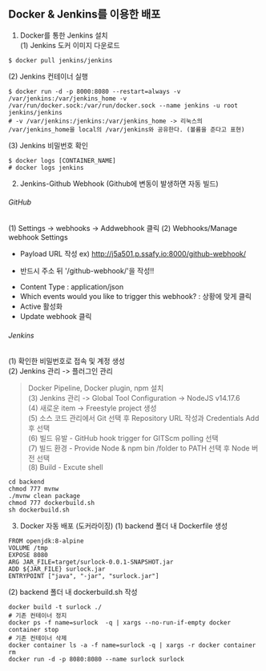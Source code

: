 ## Docker & Jenkins를 이용한 배포
1. Docker를 통한 Jenkins 설치  
(1) Jenkins 도커 이미지 다운로드
```
$ docker pull jenkins/jenkins
```  
(2) Jenkins 컨테이너 실행
```
$ docker run -d -p 8000:8080 --restart=always -v /var/jenkins:/var/jenkins_home -v /var/run/docker.sock:/var/run/docker.sock --name jenkins -u root jenkins/jenkins
# -v /var/jenkins:/jenkins:/var/jenkins_home -> 리눅스의 /var/jenkins_home을 local의 /var/jenkins와 공유한다. (볼륨을 준다고 표현) 
```
(3) Jenkins 비밀번호 확인
```
$ docker logs [CONTAINER_NAME]
# docker logs jenkins
```  

2. Jenkins-Github Webhook  (Github에 변동이 발생하면 자동 빌드)
###### GitHub  
(1) Settings -> webhooks -> Addwebhook 클릭
(2) Webhooks/Manage webhook Settings  
- Payload URL 작성
ex) http://j5a501.p.ssafy.io:8000/github-webhook/ 
 * 반드시 주소 뒤 '/github-webhook/'을 작성!!
- Content Type : application/json
- Which events would you like to trigger this webhook? : 상황에 맞게 클릭
- Active 활성화
- Update webhook 클릭

###### Jenkins   
(1) 확인한 비밀번호로 접속 및 계정 생성  
(2) Jenkins 관리 -> 플러그인 관리  
> Docker Pipeline, Docker plugin, npm 설치  
(3) Jenkins 관리 -> Global Tool Configuration -> NodeJS v14.17.6  
(4) 새로운 item -> Freestyle project 생성  
(5) 소스 코드 관리에서 Git 선택 후 Repository URL 작성과 Credentials Add 후 선택  
(6) 빌드 유발 - GitHub hook trigger for GITScm polling 선택  
(7) 빌드 환경 - Provide Node & npm bin /folder to PATH 선택 후 Node 버전 선택  
(8) Build - Excute shell  
```
cd backend
chmod 777 mvnw
./mvnw clean package
chmod 777 dockerbuild.sh
sh dockerbuild.sh
```  

3. Docker 자동 배포 (도커라이징)
(1) backend 폴더 내 Dockerfile 생성
```
FROM openjdk:8-alpine
VOLUME /tmp
EXPOSE 8080
ARG JAR_FILE=target/surlock-0.0.1-SNAPSHOT.jar
ADD ${JAR_FILE} surlock.jar
ENTRYPOINT ["java", "-jar", "surlock.jar"]
```  
(2) backend 폴더 내 dockerbuild.sh 작성
```
docker build -t surlock ./
# 기존 컨테이너 정지
docker ps -f name=surlock  -q | xargs --no-run-if-empty docker container stop
# 기존 컨테이너 삭제
docker container ls -a -f name=surlock -q | xargs -r docker container rm
docker run -d -p 8080:8080 --name surlock surlock
``` 
